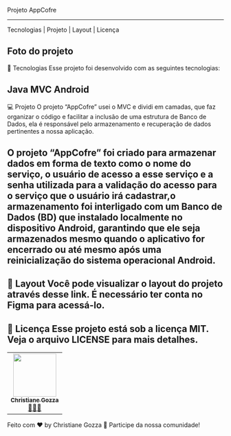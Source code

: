 Projeto AppCofre
*****************************************************************************
Tecnologias | Projeto | Layout | Licença



Foto do projeto 
------------------------------------------------------------------------------------------------------------------
🚀 Tecnologias
Esse projeto foi desenvolvido com as seguintes tecnologias:

Java
MVC
Android 
------------------------------------------------------------------------------------------------------------------
💻 Projeto
O projeto “AppCofre” usei o MVC e dividi em camadas, que faz organizar o código e facilitar a inclusão de uma 
estrutura de Banco de Dados, ela é responsável pelo armazenamento e recuperação de dados
pertinentes a nossa aplicação.

O projeto  “AppCofre” foi criado para armazenar dados em forma de texto como o nome do
serviço, o usuário de acesso a esse serviço e a senha utilizada para a validação do acesso para o serviço
que o usuário irá cadastrar,o armazenamento foi interligado com um Banco
de Dados (BD) que instalado localmente no dispositivo Android, garantindo que ele seja armazenados 
mesmo quando o aplicativo for encerrado ou até mesmo após uma reinicialização do sistema
operacional Android. 
----------------------------------------------------------------------------------------------------------------
🔖 Layout
Você pode visualizar o layout do projeto através desse link. É necessário ter conta no Figma para acessá-lo.
-------------------------------------------------------------------------------------------------------------
📝 Licença
Esse projeto está sob a licença MIT. Veja o arquivo LICENSE para mais detalhes.
--------------------------------------------------------------------------------------------------------------

<table>
<tr><td align="center"><a href="https://github.com/chritianegozza"><img src="https://avatars.githubusercontent.com/u/72118415?v=4" width="100px;" alt=""/><br /><sub><b>Christiane Gozza</b></sub></a><br /><a href="https://github.com/chritianegozza">👩🏻‍💻</a></td>
</tr>
</table>

Feito com ♥ by Christiane Gozza 👋 Participe da nossa comunidade!

